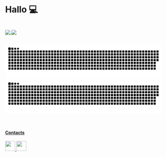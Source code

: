 <h1>Hallo 💻</h1>
</br>
<div>
  <a href="https://github.com/reistence">
   <img align="center" height="150em"   src="https://github-readme-stats.vercel.app/api/top-langs/?username=reistence&layout=compact&theme=dark&show_icons=true"/>
  <img align="center"  height="150em"  src="https://github-readme-stats.vercel.app/api?username=reistence&show_icons=true&theme=dark&include_all_commits=true&count_private=true&hide=issues"/>
</div>
 
  
</br>



<div>

  ![github contribution grid snake animation](https://raw.githubusercontent.com/reistence/reistence/output/github-contribution-grid-snake-dark.svg#gh-dark-mode-only)![github contribution grid snake animation](https://raw.githubusercontent.com/reistence/reistence/output/github-contribution-grid-snake.svg#gh-light-mode-only)
 
</div>

</br> 
<h4>Contacts</h4>
<div> 
  <a href="https://www.linkedin.com/in/valerio-gunter-lamberti">
     <img src="https://github.com/gauravghongde/social-icons/blob/master/PNG/Black/LinkedIN_black.png" width="32" height="32"/>
  </a>
  <a href="mailto:gvlamberti@gmail.com">
     <img src="https://github.com/gauravghongde/social-icons/blob/master/PNG/Black/Gmail_black.png" width="32" height="32"/>
  </a>
</div>
